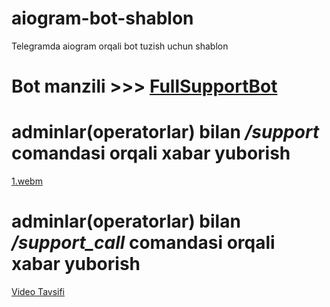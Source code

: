 # aiogram-bot-shablon
Telegramda  aiogram orqali  bot tuzish uchun shablon

# Bot manzili  >>> [FullSupportBot](https://t.me/fullsupport_bot)

# adminlar(operatorlar) bilan */support* comandasi orqali xabar yuborish

[1.webm](https://github.com/foydamiztegsin/SupportBOT/assets/121927950/5cb68b1a-c10f-417b-a056-fa66ff6c57d2)


# adminlar(operatorlar) bilan */support_call* comandasi orqali xabar yuborish

[Video Tavsifi](mp4/1.webm)
